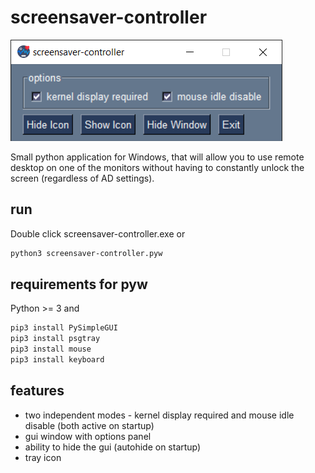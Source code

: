 # screensaver-controller

<img src="img/screen0.png">

Small python application for Windows, that will allow you to use remote desktop on one of the monitors without having to constantly unlock the screen (regardless of AD settings).

## run
Double click screensaver-controller.exe or
```bash
python3 screensaver-controller.pyw
```

## requirements for pyw
Python >= 3 and
```bash
pip3 install PySimpleGUI
pip3 install psgtray
pip3 install mouse
pip3 install keyboard
```

## features
* two independent modes - kernel display required and mouse idle disable (both active on startup)
* gui window with options panel
* ability to hide the gui (autohide on startup)
* tray icon
